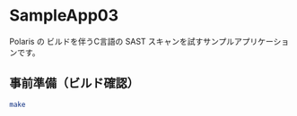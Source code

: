 # SampleApp03

Polaris の ビルドを伴うC言語の SAST スキャンを試すサンプルアプリケーションです。

## 事前準備（ビルド確認）

```bash
make 
```

